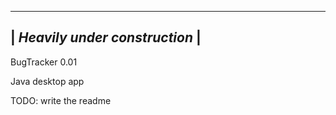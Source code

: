 ________________________________
| *Heavily under construction* |
--------------------------------
BugTracker 0.01

Java desktop app

TODO:
write the readme
